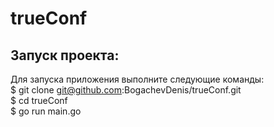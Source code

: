 # trueConf
## Запуск проекта:
Для запуска приложения выполните следующие команды:
<br>
$ git clone git@github.com:BogachevDenis/trueConf.git
<br>
$ cd trueConf
<br>
$ go run main.go
<br>
